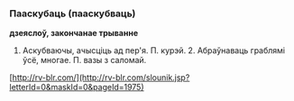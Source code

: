 ### Пааскубаць (пааскубваць)
**дзеяслоў, закончанае трыванне**

1. Аскубваючы, ачысціць ад пер'я. П. курэй. 2. Абраўнаваць граблямі ўсё, многае. П. вазы з саломай.

<a rel="author">[http://rv-blr.com/](http://rv-blr.com/slounik.jsp?letterId=0&maskId=0&pageId=1975)</a>
